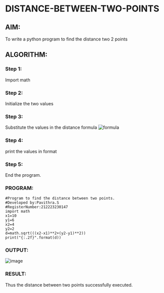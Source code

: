 # DISTANCE-BETWEEN-TWO-POINTS

## AIM:
To write a python program to find the distance two 2 points
## ALGORITHM:
### Step 1: 
Import math
### Step 2: 
Initialize the two values
### Step 3: 
Substitute the values in the distance formula  ![formula](/formula.JPG)
### Step 4: 
print the values in format
### Step 5: 
End the program.
### PROGRAM:
```
#Program to find the distance between two points.
#Developed by:Pavithra.S
#RegisterNumber:212223230147
import math
x1=10
y1=6
x2=4
y2=2
d=math.sqrt(((x2-x1)**2+(y2-y1)**2))
print("{:.2f}".format(d))
```


### OUTPUT:
![image](https://github.com/pavithraselvaraj30/DISTANCE-BETWEEN-TWO-POINTS/assets/149366880/87f4190e-db47-44ec-baf7-dbc0781488db)




### RESULT:
Thus the distance between two points successfully executed.
